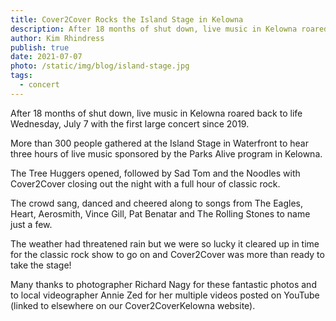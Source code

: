 ```yaml
---
title: Cover2Cover Rocks the Island Stage in Kelowna
description: After 18 months of shut down, live music in Kelowna roared back to life Wednesday, July 7 with the first large concert since 2019.
author: Kim Rhindress
publish: true
date: 2021-07-07
photo: /static/img/blog/island-stage.jpg
tags:
  - concert
---
```


After 18 months of shut down, live music in Kelowna roared back to life Wednesday, July 7 with the first large concert since 2019.

More than 300 people gathered at the Island Stage in Waterfront to hear three hours of live music sponsored by the Parks Alive program in Kelowna.

The Tree Huggers opened, followed by Sad Tom and the Noodles with Cover2Cover closing out the night with a full hour of classic rock.

The crowd sang, danced and cheered along to songs from The Eagles, Heart, Aerosmith, Vince Gill, Pat Benatar and The Rolling Stones to name just a few.

The weather had threatened rain but we were so lucky it cleared up in time for the classic rock show to go on and Cover2Cover was more than ready to take the stage!

Many thanks to photographer Richard Nagy for these fantastic photos and to local videographer Annie Zed for her multiple videos posted on YouTube (linked to elsewhere on our Cover2CoverKelowna website).
